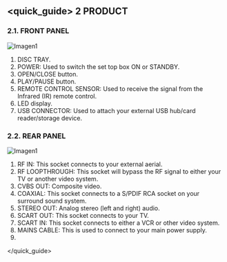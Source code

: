## <quick_guide> 2 PRODUCT
### 2.1. FRONT PANEL

 ![Imagen1](http://static.energysistem.com/images/manuals/42028/5356583d2f6ed.jpg)

1. DISC TRAY.
2. POWER: Used to switch the set top box ON or STANDBY.
3. OPEN/CLOSE button.
4. PLAY/PAUSE button.
5. REMOTE CONTROL SENSOR: Used to receive the signal from the Infrared (IR) remote control.
6. LED display.
7. USB CONNECTOR: Used to attach your external USB hub/card reader/storage device.



### 2.2. REAR PANEL

![Imagen1](http://static.energysistem.com/images/manuals/42028/53564ed369362.jpg)

1. RF IN: This socket connects to your external aerial.
2. RF LOOPTHROUGH: This socket will bypass the RF signal to either your TV or another video system.
3. CVBS OUT: Composite video.
4. COAXIAL: This socket connects to a S/PDIF RCA socket on your surround sound system.
5. STEREO OUT: Analog stereo (left and right) audio.
6. SCART OUT: This socket connects to your TV.
7. SCART IN: This socket connects to either a VCR or other video system.
8. MAINS CABLE: This is used to connect to your main power supply.
9.
</quick_guide>
